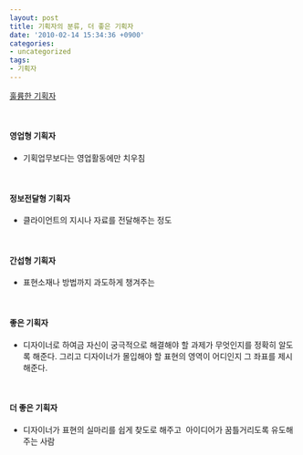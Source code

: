 ```yaml
---
layout: post
title: 기획자의 분류, 더 좋은 기획자
date: '2010-02-14 15:34:36 +0900'
categories:
- uncategorized
tags:
- 기획자
---
```


[훌륭한 기획자](http://blog.naver.com/dizzain74/80033857954)
  
 
  #### 영업형 기획자
  
- 기획업무보다는 영업활동에만 치우침
  
 
  #### 정보전달형 기획자
  
- 클라이언트의 지시나 자료를 전달해주는 정도
  
 
  #### 간섭형 기획자
  
- 표현소재나 방법까지 과도하게 챙겨주는
  
 
  #### 좋은 기획자
  
- 디자이너로 하여금 자신이 궁극적으로 해결해야 할 과제가 무엇인지를 정확히 알도록 해준다. 그리고 디자이너가 몰입해야 할 표현의 영역이 어디인지 그 좌표를 제시해준다. 
  
 
  #### 더 좋은 기획자
  
- 디자이너가 표현의 실마리를 쉽게 찾도로 해주고  아이디어가 꿈틀거리도록 유도해주는 사람 
